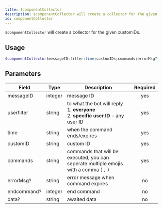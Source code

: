 ```yaml
---
title: $componentCollector 
description: $componentCollector will create a collector for the given customIDs.
id: componentCollector
---
```


`$componentCollector` will create a collector for the given customIDs.

## Usage

```php
$componentCollector[messageID;filter;time;customIDs;commands;errorMsg?;endcommand?;awaitData?]
```

## Parameters

| Field       | Type    | Description                                                                                    | Required |
| ----------- | ------- | ---------------------------------------------------------------------------------------------- |:--------:|
| messageID   | integer | message ID                                                                                     |    yes   |
| userfilter  | string  | to what the bot will reply <br /> 1. **everyone** <br /> 2. **specific user ID** - any user ID |    yes   |
| time        | string  | when the command ends/expires                                                                  |    yes   |
| customID    | string  | custom ID                                                                                      |    yes   |
| commands    | string  | commands that will be executed, you can seperate multiple emojis with a comma ( `,` )          |    yes   |
| errorMsg?   | string  | error message when command expires                                                             |    no    |
| endcommand? | integer | end command                                                                                    |    no    |
| data?       | string  | awaited data                                                                                   |    no    |
